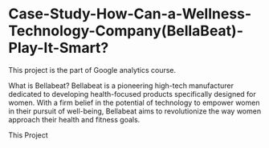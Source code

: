 # Case-Study-How-Can-a-Wellness-Technology-Company(BellaBeat)-Play-It-Smart?
This project is the part of Google analytics course.

What is Bellabeat?
Bellabeat is a pioneering high-tech manufacturer dedicated to developing health-focused products specifically designed for women. With a firm belief in the potential of technology to empower women in their pursuit of well-being, Bellabeat aims to revolutionize the way women approach their health and fitness goals.

This Project
